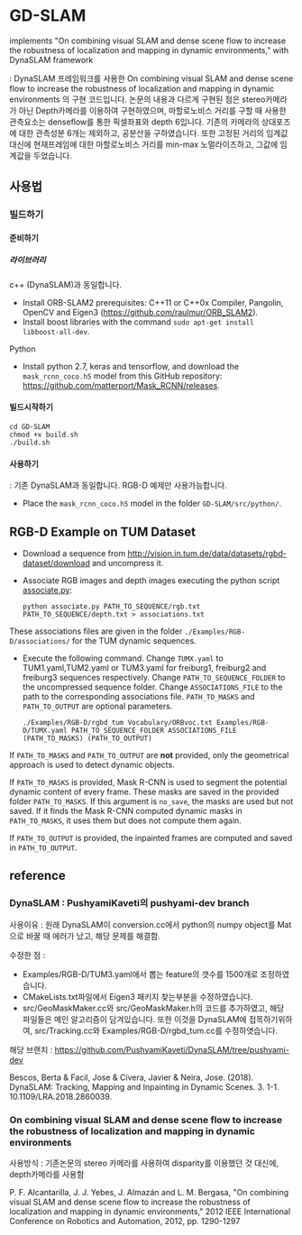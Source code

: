# GD-SLAM
implements "On combining visual SLAM and dense scene flow to increase the robustness of localization and mapping in dynamic environments,"  with DynaSLAM framework

: DynaSLAM 프레임워크를 사용한 On combining visual SLAM and dense scene flow to increase the robustness of localization and mapping in dynamic environments
의 구현 코드입니다. 논문의 내용과 다르게 구현된 점은 stereo카메라가 아닌 Depth카메라를 이용하여 구현하였으며, 마할로노비스 거리를 구할 때 사용한 관측요소는 denseflow를 통한 픽셀좌표와
depth 6입니다. 기존의 카메라의 상대포즈에 대한 관측성분 6개는 제외하고, 공분산을 구하였습니다. 또한 고정된 거리의 임계값 대신에 현재프레임에 대한 마할로노비스 거리를 min-max 노멀라이즈하고, 그값에 임계값을 두었습니다.

## 사용법

### 빌드하기 
#### 준비하기
##### 라이브러리
c++ (DynaSLAM)과 동일합니다. 
- Install ORB-SLAM2 prerequisites: C++11 or C++0x Compiler, Pangolin, OpenCV and Eigen3  (https://github.com/raulmur/ORB_SLAM2).
- Install boost libraries with the command `sudo apt-get install libboost-all-dev`.

Python
- Install python 2.7, keras and tensorflow, and download the `mask_rcnn_coco.h5` model from this GitHub repository: https://github.com/matterport/Mask_RCNN/releases. 


#### 빌드시작하기
```
cd GD-SLAM
chmod +x build.sh
./build.sh
```
#### 사용하기 
: 기존 DynaSLAM과 동일합니다. RGB-D 예제만 사용가능합니다. 
- Place the `mask_rcnn_coco.h5` model in the folder `GD-SLAM/src/python/`.
## RGB-D Example on TUM Dataset
- Download a sequence from http://vision.in.tum.de/data/datasets/rgbd-dataset/download and uncompress it.

- Associate RGB images and depth images executing the python script [associate.py](http://vision.in.tum.de/data/datasets/rgbd-dataset/tools):

  ```
  python associate.py PATH_TO_SEQUENCE/rgb.txt PATH_TO_SEQUENCE/depth.txt > associations.txt
  ```
These associations files are given in the folder `./Examples/RGB-D/associations/` for the TUM dynamic sequences.

- Execute the following command. Change `TUMX.yaml` to TUM1.yaml,TUM2.yaml or TUM3.yaml for freiburg1, freiburg2 and freiburg3 sequences respectively. Change `PATH_TO_SEQUENCE_FOLDER` to the uncompressed sequence folder. Change `ASSOCIATIONS_FILE` to the path to the corresponding associations file. `PATH_TO_MASKS` and `PATH_TO_OUTPUT` are optional parameters.

  ```
  ./Examples/RGB-D/rgbd_tum Vocabulary/ORBvoc.txt Examples/RGB-D/TUMX.yaml PATH_TO_SEQUENCE_FOLDER ASSOCIATIONS_FILE (PATH_TO_MASKS) (PATH_TO_OUTPUT)
  ```
  
If `PATH_TO_MASKS` and `PATH_TO_OUTPUT` are **not** provided, only the geometrical approach is used to detect dynamic objects. 

If `PATH_TO_MASKS` is provided, Mask R-CNN is used to segment the potential dynamic content of every frame. These masks are saved in the provided folder `PATH_TO_MASKS`. If this argument is `no_save`, the masks are used but not saved. If it finds the Mask R-CNN computed dynamic masks in `PATH_TO_MASKS`, it uses them but does not compute them again.

If `PATH_TO_OUTPUT` is provided, the inpainted frames are computed and saved in `PATH_TO_OUTPUT`.


## reference
### DynaSLAM : PushyamiKaveti의 pushyami-dev branch 

사용이유 : 원래 DynaSLAM이 conversion.cc에서 python의 numpy object를 Mat으로 바꿀 때 에러가 났고, 해당 문제를 해결함.

수정한 점 : 

- Examples/RGB-D/TUM3.yaml에서 뽑는 feature의 갯수를 1500개로 조정하였습니다.
- CMakeLists.txt파일에서 Eigen3 패키지 찾는부분을 수정하였습니다.
- src/GeoMaskMaker.cc와 src/GeoMaskMaker.h의 코드를 추가하였고, 해당 파일들은 메인 알고리즘이 담겨있습니다. 또한 이것을 DynaSLAM에 접목하기위하여, src/Tracking.cc와  Examples/RGB-D/rgbd_tum.cc를 수정하엿습니다.

해당 브랜치 : https://github.com/PushyamiKaveti/DynaSLAM/tree/pushyami-dev

Bescos, Berta & Facil, Jose & Civera, Javier & Neira, Jose. (2018). DynaSLAM: Tracking, Mapping and Inpainting in Dynamic Scenes. 3. 1-1. 10.1109/LRA.2018.2860039. 

### On combining visual SLAM and dense scene flow to increase the robustness of localization and mapping in dynamic environments

사용방식 : 기존논문의 stereo 카메라를 사용하여 disparity를 이용했던 것 대신에, depth카메라를 사용함

P. F. Alcantarilla, J. J. Yebes, J. Almazán and L. M. Bergasa, "On combining visual SLAM and dense scene flow to increase the robustness of localization and mapping in dynamic environments," 2012 IEEE International Conference on Robotics and Automation, 2012, pp. 1290-1297
